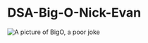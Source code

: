 # DSA-Big-O-Nick-Evan

![A picture of BigO, a poor joke](https://en.wikipedia.org/wiki/The_Big_O#/media/File:Big_o.jpg)
